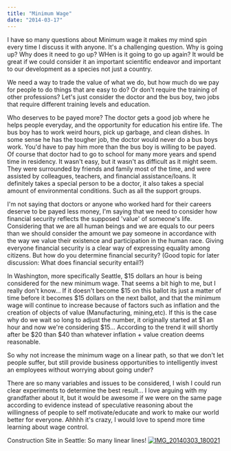 ```yaml
---
title: "Minimum Wage"
date: "2014-03-17"
---
```


I have so many questions about Minimum wage it makes my mind spin every time I discuss it with anyone. It's a challenging question. Why is going up? Why does it need to go up? WHen is it going to go up again? It would be great if we could consider it an important scientific endeavor and important to our development as a species not just a country.

We need a way to trade the value of what we do, but how much do we pay for people to do things that are easy to do? Or don't require the training of other professions? Let's just consider the doctor and the bus boy, two jobs that require different training levels and education.

Who deserves to be payed more? The doctor gets a good job where he helps people everyday, and the opportunity for education his entire life. The bus boy has to work weird hours, pick up garbage, and clean dishes. In some sense he has the tougher job, the doctor would never do a bus boys work. You'd have to pay him more than the bus boy is willing to be payed. Of course that doctor had to go to school for many more years and spend time in residency. It wasn't easy, but it wasn't as difficult as it might seem. They were surrounded by friends and family most of the time, and were assisted by colleagues, teachers, and financial assistance/loans. It definitely takes a special person to be a doctor, it also takes a special amount of environmental conditions. Such as all the support groups.

I'm not saying that doctors or anyone who worked hard for their careers deserve to be payed less money, I'm saying that we need to consider how financial security reflects the supposed 'value' of someone's life. Considering that we are all human beings and we are equals to our peers than we should consider the amount we pay someone in accordance with the way we value their existence and participation in the human race. Giving everyone financial security is a clear way of expressing equality among citizens. But how do you determine financial security? (Good topic for later discussion: What does financial security entail?)

In Washington, more specifically Seattle, $15 dollars an hour is being considered for the new minimum wage. That seems a bit high to me, but I really don't know... If it doesn't become $15 on this ballot its just a matter of time before it becomes $15 dollars on the next ballot, and that the minimum wage will continue to increase because of factors such as inflation and the creation of objects of value (Manufacturing, mining,etc). If this is the case why do we wait so long to adjust the number, it originally started at $1 an hour and now we're considering $15... According to the trend it will shortly after be $20 than $40 than whatever inflation + value creation deems reasonable.

So why not increase the minimum wage on a linear path, so that we don't let people suffer, but still provide business opportunities to intelligently invest an employees without worrying about going under?

There are so many variables and issues to be considered, I wish I could run clear experiments to determine the best result... I love arguing with my grandfather about it, but it would be awesome if we were on the same page according to evidence instead of speculative reasoning about the willingness of people to self motivate/educate and work to make our world better for everyone. Ahhhh it's crazy, I would love to spend more time learning about wage control.

Construction Site in Seattle: So many linear lines! [![IMG_20140303_180021](images/IMG_20140303_180021-1024x1024.jpg)](http://timmyreilly.azurewebsites.net/wp-content/uploads/2014/03/IMG_20140303_180021.jpg)

